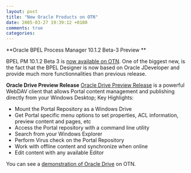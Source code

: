 ```yaml
---
layout: post
title: "New Oracle Products on OTN"
date: 2005-03-27 19:39:12 +0100
comments: true
categories:
---
```

**Oracle BPEL Process Manager 10.1.2 Beta-3 Preview **

BPEL PM 10.1.2 Beta 3 is [now available on OTN](http://www.oracle.com/technology/software/products/ias/preview.html). One of the biggest new, is the fact that the BPEL Designer is now based on Oracle JDeveloper and provide much more functionnalities than previous release.

**Oracle Drive Preview Release**
[Oracle Drive Preview Release](http://www.oracle.com/technology/products/ias/portal/content_management_10gr2.html) is a powerful WebDAV client that allows Portal content management and publishing directly from your Windows Desktop; Key Highlights:

*   Mount the Portal Repository as a Windows Drive
*   Get Portal specific menu options to set properties, ACL information, preview content and pages, etc
*   Access the Portal repository with a command line utility
*   Search from your Windows Explorer
*   Perform Virus check on the Portal Repository
*   Work with offline content and synchronize when online
*   Edit content with any available Editor

You can see a [demonstration of Oracle Drive](http://www.oracle.com/technology/products/ias/portal/viewlets/ORACLEDRIVEVIEWLET.swf) on OTN.
